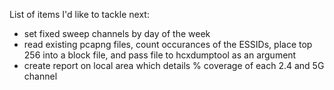 List of items I'd like to tackle next:

- set fixed sweep channels by day of the week
- read existing pcapng files, count occurances of the ESSIDs, place top 256 into a block file, and pass file to hcxdumptool as an argument
- create report on local area which details % coverage of each 2.4 and 5G channel
